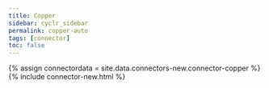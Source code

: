 ```yaml
---
title: Copper
sidebar: cyclr_sidebar
permalink: copper-auto
tags: [connector]
toc: false
---
```

{% assign connectordata = site.data.connectors-new.connector-copper %}
{% include connector-new.html %}	